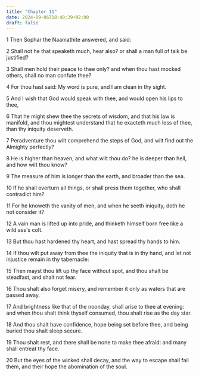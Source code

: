 ```yaml
---
title: "Chapter 11"
date: 2024-09-06T18:40:39+02:00
draft: false
---
```




1 Then Sophar the Naamathite answered, and said:

2 Shall not he that speaketh much, hear also? or shall a man full of talk be justified?

3 Shall men hold their peace to thee only? and when thou hast mocked others, shall no man confute thee?

4 For thou hast said: My word is pure, and I am clean in thy sight.

5 And I wish that God would speak with thee, and would open his lips to thee,

6 That he might shew thee the secrets of wisdom, and that his law is manifold, and thou mightest understand that he exacteth much less of thee, than thy iniquity deserveth.

7 Peradventure thou wilt comprehend the steps of God, and wilt find out the Almighty perfectly?

8 He is higher than heaven, and what wilt thou do? he is deeper than hell, and how wilt thou know?

9 The measure of him is longer than the earth, and broader than the sea.

10 If he shall overturn all things, or shall press them together, who shall contradict him?

11 For he knoweth the vanity of men, and when he seeth iniquity, doth he not consider it?

12 A vain man is lifted up into pride, and thinketh himself born free like a wild ass's colt.

13 But thou hast hardened thy heart, and hast spread thy hands to him.

14 If thou wilt put away from thee the iniquity that is in thy hand, and let not injustice remain in thy tabernacle:

15 Then mayst thou lift up thy face without spot, and thou shalt be steadfast, and shalt not fear.

16 Thou shalt also forget misery, and remember it only as waters that are passed away.

17 And brightness like that of the noonday, shall arise to thee at evening: and when thou shalt think thyself consumed, thou shalt rise as the day star.

18 And thou shalt have confidence, hope being set before thee, and being buried thou shalt sleep secure.

19 Thou shalt rest, and there shall be none to make thee afraid: and many shall entreat thy face.

20 But the eyes of the wicked shall decay, and the way to escape shall fail them, and their hope the abomination of the soul.

